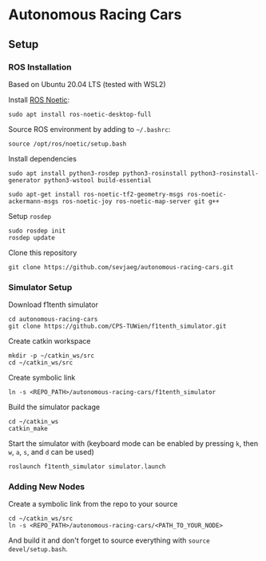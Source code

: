 # Autonomous Racing Cars

## Setup

### ROS Installation

Based on Ubuntu 20.04 LTS (tested with WSL2)

Install [ROS Noetic](http://wiki.ros.org/noetic/Installation/Ubuntu):

```
sudo apt install ros-noetic-desktop-full
```

Source ROS environment by adding to `~/.bashrc`:

```
source /opt/ros/noetic/setup.bash
```

Install dependencies

```
sudo apt install python3-rosdep python3-rosinstall python3-rosinstall-generator python3-wstool build-essential
```

```
sudo apt-get install ros-noetic-tf2-geometry-msgs ros-noetic-ackermann-msgs ros-noetic-joy ros-noetic-map-server git g++
```

Setup `rosdep`

```
sudo rosdep init
rosdep update
```

Clone this repository

```
git clone https://github.com/sevjaeg/autonomous-racing-cars.git
```

### Simulator Setup

Download f1tenth simulator

```
cd autonomous-racing-cars
git clone https://github.com/CPS-TUWien/f1tenth_simulator.git
```

Create catkin workspace

```
mkdir -p ~/catkin_ws/src
cd ~/catkin_ws/src
```

Create symbolic link

```
ln -s <REPO_PATH>/autonomous-racing-cars/f1tenth_simulator
```

Build the simulator package

```
cd ~/catkin_ws
catkin_make
```

Start the simulator with (keyboard mode can be enabled by pressing `k`, then `w`, `a`, `s`, and `d` can be used)

```
roslaunch f1tenth_simulator simulator.launch
```

### Adding New Nodes

Create a symbolic link from the repo to your source
```
cd ~/catkin_ws/src
ln -s <REPO_PATH>/autonomous-racing-cars/<PATH_TO_YOUR_NODE>
```
And build it and don't forget to source everything with `source devel/setup.bash`.
